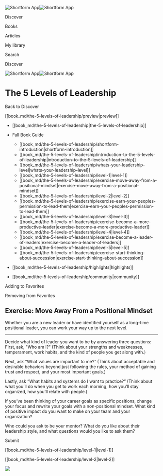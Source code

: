 ![Shortform App](/img/logo.36a2399e.svg)![Shortform App](/img/logo-dark.70c1b072.svg)

Discover

Books

Articles

My library

Search

Discover

![Shortform App](/img/logo.36a2399e.svg)![Shortform App](/img/logo-dark.70c1b072.svg)

# The 5 Levels of Leadership

Back to Discover

[[book_md/the-5-levels-of-leadership/preview|preview]]

  * [[book_md/the-5-levels-of-leadership|the-5-levels-of-leadership]]
  * Full Book Guide

    * [[book_md/the-5-levels-of-leadership/shortform-introduction|shortform-introduction]]
    * [[book_md/the-5-levels-of-leadership/introduction-to-the-5-levels-of-leadership|introduction-to-the-5-levels-of-leadership]]
    * [[book_md/the-5-levels-of-leadership/whats-your-leadership-level|whats-your-leadership-level]]
    * [[book_md/the-5-levels-of-leadership/level-1|level-1]]
    * [[book_md/the-5-levels-of-leadership/exercise-move-away-from-a-positional-mindset|exercise-move-away-from-a-positional-mindset]]
    * [[book_md/the-5-levels-of-leadership/level-2|level-2]]
    * [[book_md/the-5-levels-of-leadership/exercise-earn-your-peoples-permission-to-lead-them|exercise-earn-your-peoples-permission-to-lead-them]]
    * [[book_md/the-5-levels-of-leadership/level-3|level-3]]
    * [[book_md/the-5-levels-of-leadership/exercise-become-a-more-productive-leader|exercise-become-a-more-productive-leader]]
    * [[book_md/the-5-levels-of-leadership/level-4|level-4]]
    * [[book_md/the-5-levels-of-leadership/exercise-become-a-leader-of-leaders|exercise-become-a-leader-of-leaders]]
    * [[book_md/the-5-levels-of-leadership/level-5|level-5]]
    * [[book_md/the-5-levels-of-leadership/exercise-start-thinking-about-succession|exercise-start-thinking-about-succession]]
  * [[book_md/the-5-levels-of-leadership/highlights|highlights]]
  * [[book_md/the-5-levels-of-leadership/community|community]]



Adding to Favorites 

Removing from Favorites 

## Exercise: Move Away From a Positional Mindset

Whether you are a new leader or have identified yourself as a long-time positional leader, you can work your way up to the next level.

* * *

Decide what kind of leader you want to be by answering three questions: First, ask, "Who am I?" (Think about your strengths and weaknesses, temperament, work habits, and the kind of people you get along with.)

Next, ask “What values are important to me?” (Think about acceptable and desirable behaviors beyond just following the rules, your method of gaining trust and respect, and your most important goals.)

Lastly, ask “What habits and systems do I want to practice?” (Think about what you’ll do when you get to work each morning, how you’ll stay organized, how you’ll relate with people.)

If you’ve been thinking of your career goals as specific positions, change your focus and rewrite your goals with a non-positional mindset. What kind of positive impact do you want to make on your team and your organization?

Who could you ask to be your mentor? What do you like about their leadership style, and what questions would you like to ask them?

Submit 

[[book_md/the-5-levels-of-leadership/level-1|level-1]]

[[book_md/the-5-levels-of-leadership/level-2|level-2]]

![](https://bat.bing.com/action/0?ti=56018282&Ver=2&mid=19d35e27-dbd6-42fd-8582-08c68b3e180d&sid=1711133063fa11eebdec89a8b8ae3bbc&vid=171147a063fa11eea7440fcfeb230d96&vids=0&msclkid=N&pi=0&lg=en-US&sw=800&sh=600&sc=24&nwd=1&tl=Shortform%20%7C%20Book&p=https%3A%2F%2Fwww.shortform.com%2Fapp%2Fbook%2Fthe-5-levels-of-leadership%2Fexercise-move-away-from-a-positional-mindset&r=&lt=423&evt=pageLoad&sv=1&rn=951182)
